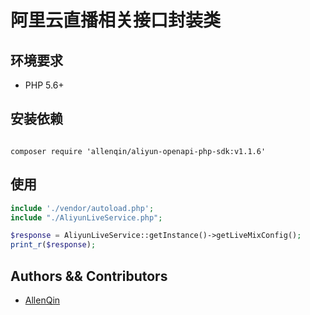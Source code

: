 # 阿里云直播相关接口封装类

## 环境要求

- PHP 5.6+

## 安装依赖
```shell

composer require 'allenqin/aliyun-openapi-php-sdk:v1.1.6'

```

## 使用

```php
include './vendor/autoload.php';
include "./AliyunLiveService.php";

$response = AliyunLiveService::getInstance()->getLiveMixConfig();
print_r($response);
```
## Authors && Contributors

- [AllenQin](https://github.com/AllenQin)

